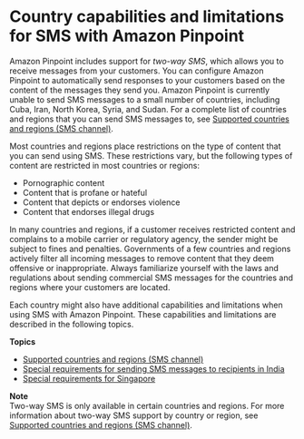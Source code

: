 # Country capabilities and limitations for SMS with Amazon Pinpoint<a name="channels-sms-country-capabilities"></a>

Amazon Pinpoint includes support for *two\-way SMS*, which allows you to receive messages from your customers\. You can configure Amazon Pinpoint to automatically send responses to your customers based on the content of the messages they send you\. Amazon Pinpoint is currently unable to send SMS messages to a small number of countries, including Cuba, Iran, North Korea, Syria, and Sudan\. For a complete list of countries and regions that you can send SMS messages to, see [Supported countries and regions \(SMS channel\)](channels-sms-countries.md)\.

Most countries and regions place restrictions on the type of content that you can send using SMS\. These restrictions vary, but the following types of content are restricted in most countries or regions:
+ Pornographic content
+ Content that is profane or hateful
+ Content that depicts or endorses violence
+ Content that endorses illegal drugs

In many countries and regions, if a customer receives restricted content and complains to a mobile carrier or regulatory agency, the sender might be subject to fines and penalties\. Governments of a few countries and regions actively filter all incoming messages to remove content that they deem offensive or inappropriate\. Always familiarize yourself with the laws and regulations about sending commercial SMS messages for the countries and regions where your customers are located\.

Each country might also have additional capabilities and limitations when using SMS with Amazon Pinpoint\. These capabilities and limitations are described in the following topics\.

**Topics**
+ [Supported countries and regions \(SMS channel\)](channels-sms-countries.md)
+ [Special requirements for sending SMS messages to recipients in India](channels-sms-senderid-india.md)
+ [Special requirements for Singapore](channels-sms-senderid-singapore.md)

**Note**  
Two\-way SMS is only available in certain countries and regions\. For more information about two\-way SMS support by country or region, see [Supported countries and regions \(SMS channel\)](channels-sms-countries.md)\.